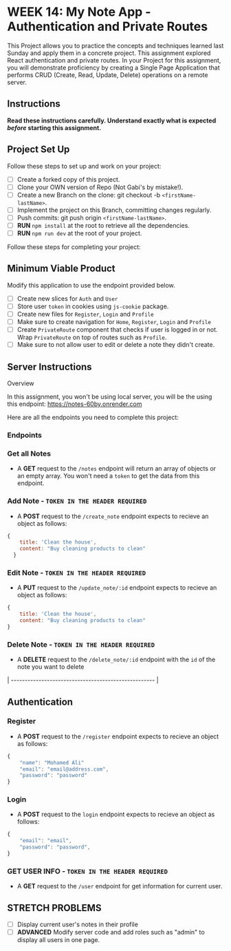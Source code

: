 # WEEK 14: My Note App - Authentication and Private Routes

This Project allows you to practice the concepts and techniques learned last Sunday and apply them in a concrete project. This assignment explored React authentication and private routes. In your Project for this assignment, you will demonstrate proficiency by creating a Single Page Application that performs CRUD (Create, Read, Update, Delete) operations on a remote server.

## Instructions

**Read these instructions carefully. Understand exactly what is expected _before_ starting this assignment.**

## Project Set Up

Follow these steps to set up and work on your project:

- [ ] Create a forked copy of this project.
- [ ] Clone your OWN version of Repo (Not Gabi's by mistake!).
- [ ] Create a new Branch on the clone: git checkout -b `<firstName-lastName>`.
- [ ] Implement the project on this Branch, committing changes regularly.
- [ ] Push commits: git push origin `<firstName-lastName>`.
- [ ] **RUN** `npm install` at the root to retrieve all the dependencies.
- [ ] **RUN** `npm run dev` at the root of your project.

Follow these steps for completing your project:

## Minimum Viable Product

Modify this application to use the endpoint provided below.

- [ ] Create new slices for `Auth` and `User`
- [ ] Store user `token` in cookies using `js-cookie` package.
- [ ] Create new files for `Register`, `Login` and `Profile`
- [ ] Make sure to create navigation for `Home`, `Register`, `Login` and `Profile`
- [ ] Create `PrivateRoute` component that checks if user is logged in or not. Wrap `PrivateRoute` on top of routes such as `Profile`.
- [ ] Make sure to not allow user to edit or delete a note they didn't create.

## Server Instructions

Overview

In this assignment, you won't be using local server, you will be the using this endpoint: <https://notes-60by.onrender.com>

Here are all the endpoints you need to complete this project:

### Endpoints

### Get all Notes

- A **GET** request to the `/notes` endpoint will return an array of objects or an empty array. You won't need a `token` to get the data from this endpoint.


### Add Note - `TOKEN IN THE HEADER REQUIRED`

- A **POST** request to the `/create_note` endpoint expects to recieve an object as follows:

```javascript
{
    title: 'Clean the house',
    content: "Buy cleaning products to clean"
  }
```

### Edit Note - `TOKEN IN THE HEADER REQUIRED`

- A **PUT** request to the `/update_note/:id` endpoint expects to recieve an object as follows:

```javascript
{
    title: 'Clean the house',
    content: "Buy cleaning products to clean"
}
```

### Delete Note - `TOKEN IN THE HEADER REQUIRED`

- A **DELETE** request to the `/delete_note/:id` endpoint with the `id` of the note you want to delete

| ---------------------------------------------------- |

## Authentication

### Register

- A **POST** request to the `/register` endpoint expects to recieve an object as follows:

```javascript
{
    "name": "Mohamed Ali"
    "email": "email@address.com",
    "password": "password"
}
```

### Login

- A **POST** request to the `login` endpoint expects to recieve an object as follows:

```javascript
{
    "email": "email",
    "password": "password",
}
```

### GET USER INFO  - `TOKEN IN THE HEADER REQUIRED`

- A **GET** request to the `/user` endpoint for get information for current user.

## STRETCH PROBLEMS

- [ ] Display current user's notes in their profile
- [ ] **ADVANCED** Modify server code and add roles such as "admin" to display all users in one page.
